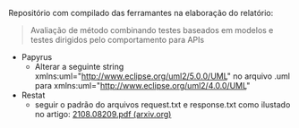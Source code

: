 Repositório com compilado das ferramantes na elaboração do relatório:
> Avaliação de método  combinando testes baseados   em modelos e testes dirigidos   pelo comportamento para APIs
- Papyrus
	- Alterar a seguinte string xmlns:uml="http://www.eclipse.org/uml2/5.0.0/UML" no arquivo .uml
para xmlns:uml="http://www.eclipse.org/uml2/4.0.0/UML"
- Restat
	- seguir o padrão do arquivos request.txt e response.txt como ilustado no artigo:  [2108.08209.pdf (arxiv.org)](https://arxiv.org/pdf/2108.08209.pdf) 
